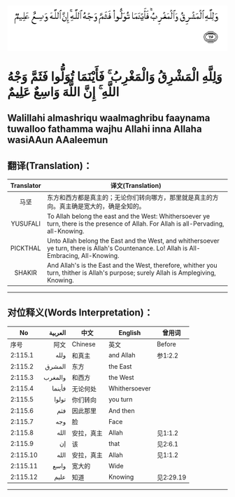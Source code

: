 ![002:115](images/002_115.gif)

#   وَلِلَّهِ الْمَشْرِقُ وَالْمَغْرِبُ ۚ فَأَيْنَمَا تُوَلُّوا فَثَمَّ وَجْهُ اللَّهِ ۚ إِنَّ اللَّهَ وَاسِعٌ عَلِيمٌ 

## Walillahi almashriqu waalmaghribu faaynama tuwalloo fathamma wajhu Allahi inna Allaha wasiAAun AAaleemun

## 翻译(Translation)：

| Translator | 译文(Translation)                                            |
|:----------:| ------------------------------------------------------------ |
| 马坚       | 东方和西方都是真主的；无论你们转向哪方，那里就是真主的方向。真主确是宽大的，确是全知的。 |
| YUSUFALI   | To Allah belong the east and the West: Whithersoever ye turn, there is the presence of Allah. For Allah is all-Pervading, all-Knowing. |
| PICKTHAL   | Unto Allah belong the East and the West, and whithersoever ye turn, there is Allah's Countenance. Lo! Allah is All-Embracing, All-Knowing. |
| SHAKIR     | And Allah's is the East and the West, therefore, whither you turn, thither is Allah's purpose; surely Allah is Amplegiving, Knowing. |

---

## 对位释义(Words Interpretation)：

| No       | العربية | 中文       | English       | 曾用词    |
| -------- | -------:| ---------- | ------------- | --------- |
| 序号     | 阿文    | Chinese    | 英文          | Before    |
| 2:115.1  | ولله    | 和真主     | and Allah     | 参1:2.2   |
| 2:115.2  | المشرق  | 东方       | the East      |           |
| 2:115.3  | والمغرب | 和西方     | the West      |           |
| 2:115.4  | فأينما  | 无论何处   | Whithersoever |           |
| 2:115.5  | تولوا   | 你们转向   | you turn      |           |
| 2:115.6  | فثم     | 因此那里   | And then      |           |
| 2:115.7  | وجه     | 脸         | Face          |           |
| 2:115.8  | الله    | 安拉，真主 | Allah         | 见1:1.2   |
| 2:115.9  | إن      | 该         | that          | 见2:6.1   |
| 2:115.10 | الله    | 安拉，真主 | Allah         | 见1:1.2   |
| 2:115.11 | واسع    | 宽大的     | Wide          |           |
| 2:115.12 | عليم    | 知道       | Knowing       | 见2:29.19 |

---
